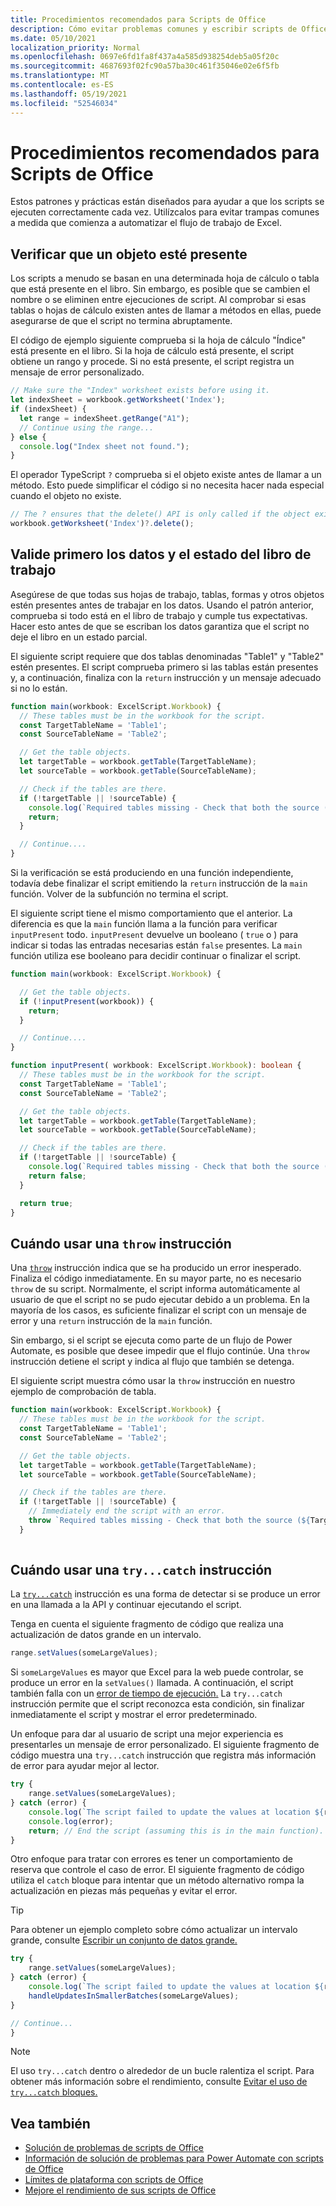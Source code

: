 ```yaml
---
title: Procedimientos recomendados para Scripts de Office
description: Cómo evitar problemas comunes y escribir scripts de Office robustos que puedan controlar la entrada o los datos inesperados.
ms.date: 05/10/2021
localization_priority: Normal
ms.openlocfilehash: 0697e6fd1fa8f437a4a585d938254deb5a05f20c
ms.sourcegitcommit: 4687693f02fc90a57ba30c461f35046e02e6f5fb
ms.translationtype: MT
ms.contentlocale: es-ES
ms.lasthandoff: 05/19/2021
ms.locfileid: "52546034"
---
```

# <a name="best-practices-in-office-scripts"></a>Procedimientos recomendados para Scripts de Office

Estos patrones y prácticas están diseñados para ayudar a que los scripts se ejecuten correctamente cada vez. Utilízcalos para evitar trampas comunes a medida que comienza a automatizar el flujo de trabajo de Excel.

## <a name="verify-an-object-is-present"></a>Verificar que un objeto esté presente

Los scripts a menudo se basan en una determinada hoja de cálculo o tabla que está presente en el libro. Sin embargo, es posible que se cambien el nombre o se eliminen entre ejecuciones de script. Al comprobar si esas tablas o hojas de cálculo existen antes de llamar a métodos en ellas, puede asegurarse de que el script no termina abruptamente.

El código de ejemplo siguiente comprueba si la hoja de cálculo "Índice" está presente en el libro. Si la hoja de cálculo está presente, el script obtiene un rango y procede. Si no está presente, el script registra un mensaje de error personalizado.

```TypeScript
// Make sure the "Index" worksheet exists before using it.
let indexSheet = workbook.getWorksheet('Index');
if (indexSheet) {
  let range = indexSheet.getRange("A1");
  // Continue using the range...
} else {
  console.log("Index sheet not found.");
}
```

El operador TypeScript `?` comprueba si el objeto existe antes de llamar a un método. Esto puede simplificar el código si no necesita hacer nada especial cuando el objeto no existe.

```TypeScript
// The ? ensures that the delete() API is only called if the object exists.
workbook.getWorksheet('Index')?.delete();
```

## <a name="validate-data-and-workbook-state-first"></a>Valide primero los datos y el estado del libro de trabajo

Asegúrese de que todas sus hojas de trabajo, tablas, formas y otros objetos estén presentes antes de trabajar en los datos. Usando el patrón anterior, comprueba si todo está en el libro de trabajo y cumple tus expectativas. Hacer esto antes de que se escriban los datos garantiza que el script no deje el libro en un estado parcial.

El siguiente script requiere que dos tablas denominadas "Table1" y "Table2" estén presentes. El script comprueba primero si las tablas están presentes y, a continuación, finaliza con la `return` instrucción y un mensaje adecuado si no lo están.

```TypeScript
function main(workbook: ExcelScript.Workbook) {
  // These tables must be in the workbook for the script.
  const TargetTableName = 'Table1';
  const SourceTableName = 'Table2';

  // Get the table objects.
  let targetTable = workbook.getTable(TargetTableName);
  let sourceTable = workbook.getTable(SourceTableName);

  // Check if the tables are there.
  if (!targetTable || !sourceTable) {
    console.log(`Required tables missing - Check that both the source (${TargetTableName}) and target (${SourceTableName}) tables are present before running the script.`);
    return;
  }

  // Continue....
}
```

Si la verificación se está produciendo en una función independiente, todavía debe finalizar el script emitiendo la `return` instrucción de la `main` función. Volver de la subfunción no termina el script.

El siguiente script tiene el mismo comportamiento que el anterior. La diferencia es que la `main` función llama a la función para verificar `inputPresent` todo. `inputPresent` devuelve un booleano ( `true` o ) para indicar si todas las entradas necesarias están `false` presentes. La `main` función utiliza ese booleano para decidir continuar o finalizar el script.

```TypeScript
function main(workbook: ExcelScript.Workbook) {

  // Get the table objects.
  if (!inputPresent(workbook)) {
    return;
  }

  // Continue....
}

function inputPresent( workbook: ExcelScript.Workbook): boolean {
  // These tables must be in the workbook for the script.
  const TargetTableName = 'Table1';
  const SourceTableName = 'Table2';

  // Get the table objects.
  let targetTable = workbook.getTable(TargetTableName);
  let sourceTable = workbook.getTable(SourceTableName);

  // Check if the tables are there.
  if (!targetTable || !sourceTable) {
    console.log(`Required tables missing - Check that both the source (${TargetTableName}) and target (${SourceTableName}) tables are present before running the script.`);
    return false;
  }

  return true;
}
```

## <a name="when-to-use-a-throw-statement"></a>Cuándo usar una `throw` instrucción

Una [`throw`](https://developer.mozilla.org/docs/web/javascript/reference/statements/throw) instrucción indica que se ha producido un error inesperado. Finaliza el código inmediatamente. En su mayor parte, no es necesario `throw` de su script. Normalmente, el script informa automáticamente al usuario de que el script no se pudo ejecutar debido a un problema. En la mayoría de los casos, es suficiente finalizar el script con un mensaje de error y una `return` instrucción de la `main` función.

Sin embargo, si el script se ejecuta como parte de un flujo de Power Automate, es posible que desee impedir que el flujo continúe. Una `throw` instrucción detiene el script y indica al flujo que también se detenga.

El siguiente script muestra cómo usar la `throw` instrucción en nuestro ejemplo de comprobación de tabla.

```TypeScript
function main(workbook: ExcelScript.Workbook) {
  // These tables must be in the workbook for the script.
  const TargetTableName = 'Table1';
  const SourceTableName = 'Table2';

  // Get the table objects.
  let targetTable = workbook.getTable(TargetTableName);
  let sourceTable = workbook.getTable(SourceTableName);

  // Check if the tables are there.
  if (!targetTable || !sourceTable) {
    // Immediately end the script with an error.
    throw `Required tables missing - Check that both the source (${TargetTableName}) and target (${SourceTableName}) tables are present before running the script.`;
  }
  
```

## <a name="when-to-use-a-trycatch-statement"></a>Cuándo usar una `try...catch` instrucción

La [`try...catch`](https://developer.mozilla.org/docs/Web/JavaScript/Reference/Statements/try...catch) instrucción es una forma de detectar si se produce un error en una llamada a la API y continuar ejecutando el script.

Tenga en cuenta el siguiente fragmento de código que realiza una actualización de datos grande en un intervalo.

```TypeScript
range.setValues(someLargeValues);
```

Si `someLargeValues` es mayor que Excel para la web puede controlar, se produce un error en la `setValues()` llamada. A continuación, el script también falla con un [error de tiempo de ejecución.](../testing/troubleshooting.md#runtime-errors) La `try...catch` instrucción permite que el script reconozca esta condición, sin finalizar inmediatamente el script y mostrar el error predeterminado.

Un enfoque para dar al usuario de script una mejor experiencia es presentarles un mensaje de error personalizado. El siguiente fragmento de código muestra una `try...catch` instrucción que registra más información de error para ayudar mejor al lector.

```TypeScript
try {
    range.setValues(someLargeValues);
} catch (error) {
    console.log(`The script failed to update the values at location ${range.getAddress()}. Please inspect and run again.`);
    console.log(error);
    return; // End the script (assuming this is in the main function).
}
```

Otro enfoque para tratar con errores es tener un comportamiento de reserva que controle el caso de error. El siguiente fragmento de código utiliza el `catch` bloque para intentar que un método alternativo rompa la actualización en piezas más pequeñas y evitar el error.

> [!TIP]
> Para obtener un ejemplo completo sobre cómo actualizar un intervalo grande, consulte [Escribir un conjunto de datos grande.](../resources/samples/write-large-dataset.md)

```TypeScript
try {
    range.setValues(someLargeValues);
} catch (error) {
    console.log(`The script failed to update the values at location ${range.getAddress()}. Trying a different approach.`);
    handleUpdatesInSmallerBatches(someLargeValues);
}

// Continue...
}
```

> [!NOTE]
> El uso `try...catch` dentro o alrededor de un bucle ralentiza el script. Para obtener más información sobre el rendimiento, consulte [Evitar el uso de `try...catch` bloques.](web-client-performance.md#avoid-using-trycatch-blocks-in-or-surrounding-loops)

## <a name="see-also"></a>Vea también

- [Solución de problemas de scripts de Office](../testing/troubleshooting.md)
- [Información de solución de problemas para Power Automate con scripts de Office](../testing/power-automate-troubleshooting.md)
- [Límites de plataforma con scripts de Office](../testing/platform-limits.md)
- [Mejore el rendimiento de sus scripts de Office](web-client-performance.md)

